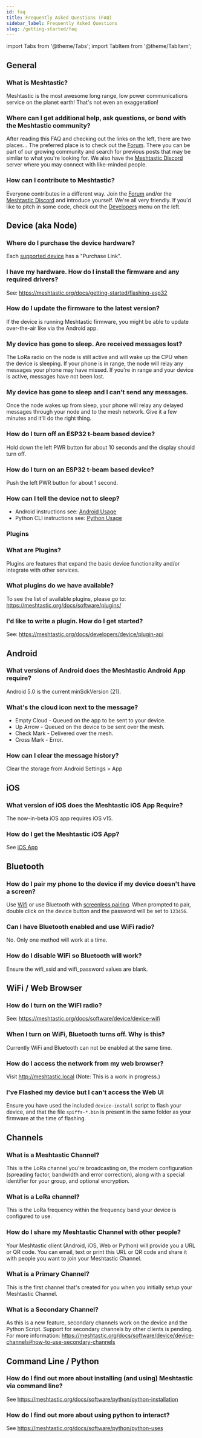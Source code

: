 ```yaml
---
id: faq
title: Frequently Asked Questions (FAQ)
sidebar_label: Frequently Asked Questions
slug: /getting-started/faq
---
```

import Tabs from '@theme/Tabs';
import TabItem from '@theme/TabItem';

<!--

**** FAQ Contributors, README ***
*
*   Best Practices for the FAQ:
*
*   - Keep the answers Non-Technical. The FAQ should be targeted to non-geeks.
*   - This FAQ is not the authoritative document. Provide a short answer and a link to learn more.
*
****

-->

## General

### What is Meshtastic?

Meshtastic is the most awesome long range, low power communications service on the planet earth! That's not even an exaggeration!

### Where can I get additional help, ask questions, or bond with the Meshtastic community?

After reading this FAQ and checking out the links on the left, there are two places... The preferred place is to check out the [Forum](https://meshtastic.discourse.group). There you can be part of our growing community and search for previous posts that may be similar to what you're looking for. We also have the [Meshtastic Discord](https://discord.com/invite/UQJ5QuM7vq) server where you may connect with like-minded people.

### How can I contribute to Meshtastic?

Everyone contributes in a different way. Join the [Forum](https://meshtastic.discourse.group) and/or the [Meshtastic Discord](https://discord.com/invite/UQJ5QuM7vq) and introduce yourself. We're all very friendly. If you'd like to pitch in some code, check out the [Developers](https://meshtastic.org/docs/developers) menu on the left.

## Device (aka Node)

### Where do I purchase the device hardware?

Each [supported device](https://meshtastic.org/docs/hardware/supported/tbeam) has a "Purchase Link".

### I have my hardware. How do I install the firmware and any required drivers?

See: https://meshtastic.org/docs/getting-started/flashing-esp32

### How do I update the firmware to the latest version?

If the device is running Meshtastic firmware, you might be able to update over-the-air like via the Android app.

### My device has gone to sleep. Are received messages lost?

The LoRa radio on the node is still active and will wake up the CPU when the device is sleeping. If your phone is in range, the node will relay any messages your phone may have missed. If you're in range and your device is active, messages have not been lost.

### My device has gone to sleep and I can't send any messages.

Once the node wakes up from sleep, your phone will relay any delayed messages through your node and to the mesh network. Give it a few minutes and it'll do the right thing.

### How do I turn off an ESP32 t-beam based device?

Hold down the left PWR button for about 10 seconds and the display should turn off.

### How do I turn on an ESP32 t-beam based device?

Push the left PWR button for about 1 second.

### How can I tell the device not to sleep?

- Android instructions see: [Android Usage](https://meshtastic.org/docs/software/android/android-usage#configuration-options)
- Python CLI instructions see: [Python Usage](https://meshtastic.org/docs/software/python/python-cli#changing-device-settings)

### Plugins

### What are Plugins?

Plugins are features that expand the basic device functionality and/or integrate with other services.

### What plugins do we have available?

To see the list of available plugins, please go to: https://meshtastic.org/docs/software/plugins/

### I'd like to write a plugin. How do I get started?

See: https://meshtastic.org/docs/developers/device/plugin-api

## Android

### What versions of Android does the Meshtastic Android App require?

Android 5.0 is the current minSdkVersion (21).

### What's the cloud icon next to the message?

- Empty Cloud - Queued on the app to be sent to your device.
- Up Arrow - Queued on the device to be sent over the mesh.
- Check Mark - Delivered over the mesh.
- Cross Mark - Error.

### How can I clear the message history?

Clear the storage from Android Settings > App

## iOS

### What version of iOS does the Meshtastic iOS App Require?

The now-in-beta iOS app requires iOS v15.

### How do I get the Meshtastic iOS App?

See [iOS App](https://meshtastic.org/docs/software/ios/ios-development)

## Bluetooth

### How do I pair my phone to the device if my device doesn't have a screen?

Use [Wifi](https://meshtastic.org/docs/software/device/device-wifi) or use Bluetooth with [screenless pairing](https://github.com/meshtastic/Meshtastic-device/issues/26). When prompted to pair, double click on the device button and the password will be set to `123456`.

### Can I have Bluetooth enabled and use WiFi radio?

No. Only one method will work at a time.

### How do I disable WiFi so Bluetooth will work?

Ensure the wifi_ssid and wifi_password values are blank.

## WiFi / Web Browser

### How do I turn on the WiFI radio?

See: https://meshtastic.org/docs/software/device/device-wifi

### When I turn on WiFi, Bluetooth turns off. Why is this?

Currently WiFi and Bluetooth can not be enabled at the same time.

### How do I access the network from my web browser?

Visit http://meshtastic.local (Note: This is a work in progress.)

### I've Flashed my device but I can't access the Web UI

Ensure you have used the included `device-install` script to flash your device, and that the file `spiffs-*.bin` is present in the same folder as your firmware at the time of flashing.

## Channels

### What is a Meshtastic Channel?

This is the LoRa channel you're broadcasting on, the modem configuration (spreading factor, bandwidth and error correction), along with a special identifier for your group, and optional encryption.

### What is a LoRa channel?

This is the LoRa frequency within the frequency band your device is configured to use.

### How do I share my Meshtastic Channel with other people?

Your Meshtastic client (Android, iOS, Web or Python) will provide you a URL or QR code. You can email, text or print this URL or QR code and share it with people you want to join your Meshtastic Channel.

### What is a Primary Channel?

This is the first channel that's created for you when you initially setup your Meshtastic Channel.

### What is a Secondary Channel?

As this is a new feature, secondary channels work on the device and the Python Script. Support for secondary channels by other clients is pending. For more information: https://meshtastic.org/docs/software/device/device-channels#how-to-use-secondary-channels

## Command Line / Python

### How do I find out more about installing (and using) Meshtastic via command line?

See https://meshtastic.org/docs/software/python/python-installation

### How do I find out more about using python to interact?

See https://meshtastic.org/docs/software/python/python-uses
